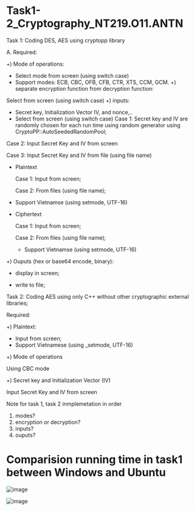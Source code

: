# Task1-2_Cryptography_NT219.O11.ANTN
Task 1: Coding DES, AES using cryptopp library

A. Required:

+) Mode of operations:
  - Select mode from screen (using switch case)
  - Support modes:  ECB, CBC, OFB, CFB, CTR, XTS, CCM, GCM.
+) separate encryption function from decryption function:

   Select from screen (using switch case)
+) inputs:
  - Secret key,  Initialization Vector IV, and nonce,..
  - Select from screen (using switch case)
  Case 1: Secret key and IV are randomly chosen for each run time using random generator using CryptoPP::AutoSeededRandomPool;
  
  Case 2: Input Secret Key and IV from screen
  
  Case 3: Input Secret Key and IV from file (using file name)
 - Plaintext

    Case 1: Input from screen;
   
    Case 2: From files (using file name);
 - Support Vietnamse (using setmode, UTF-16)
 - Ciphertext

    Case 1: Input from screen;
   
    Case 2: From files (using file name);
    - Support Vietnamse (using setmode, UTF-16)
  
+) Ouputs (hex or base64 encode, binary):

   - display in screen;
  
   - write to file;

Task 2: Coding AES using only C++ without other cryptographic external libraries;

Required:

+) Plaintext: 

- Input from screen;
- Support Vietnamese (using _setmode, UTF-16)
  
+) Mode of operations

Using CBC mode

+) Secret key and Initialization Vector (IV)

Input Secret Key and IV from screen

Note for task 1, task 2 inmplemetation in order
1. modes?
2. encryption or decryption?
3. inputs?
4. ouputs?
# Comparision running time in task1 between Windows and Ubuntu
![image](https://github.com/tvdat20004/Task1-2_Cryptography_NT219.O11.ANTN/assets/117071011/a6f72646-996f-4ffe-85ff-f77ef4c17441)

![image](https://github.com/tvdat20004/Task1-2_Cryptography_NT219.O11.ANTN/assets/117071011/bf93fb37-b9cc-4d2c-9f15-665a0b03f847)


